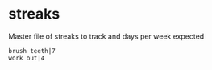 # streaks

Master file of streaks to track and days per week expected

`brush teeth|7`  
`work out|4`
